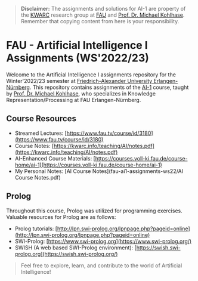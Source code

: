 > **Disclaimer:** The assignments and solutions for AI-1 are property of the [KWARC](https://kwarc.info/) research group at [FAU](https://www.fau.eu/) and [Prof. Dr. Michael Kohlhase](https://kwarc.info/people/mkohlhase/). Remember that copying content from here is your responsibility.

# FAU - Artificial Intelligence I Assignments (WS'2022/23)

Welcome to the Artificial Intelligence I assignments repository for the Winter'2022/23 semester at [Friedrich-Alexander University Erlangen-Nürnberg](https://www.fau.eu/). This repository contains assignments of the [AI-1](https://kwarc.info/courses/ai1/) course, taught by [Prof. Dr. Michael Kohlhase](https://kwarc.info/people/mkohlhase/), who specializes in Knowledge Representation/Processing at FAU Erlangen-Nürnberg.

## Course Resources

- Streamed Lectures: [https://www.fau.tv/course/id/3180](https://www.fau.tv/course/id/3180)
- Course Notes: [https://kwarc.info/teaching/AI/notes.pdf](https://kwarc.info/teaching/AI/notes.pdf)
- AI-Enhanced Course Materials: [https://courses.voll-ki.fau.de/course-home/ai-1](https://courses.voll-ki.fau.de/course-home/ai-1)
- My Personal Notes: [AI Course Notes](fau-ai1-assignments-ws22/AI Course Notes.pdf)

## Prolog

Throughout this course, Prolog was utilized for programming exercises. Valuable resources for Prolog are as follows:

- Prolog tutorials: [http://lpn.swi-prolog.org/lpnpage.php?pageid=online](http://lpn.swi-prolog.org/lpnpage.php?pageid=online)
- SWI-Prolog: [https://www.swi-prolog.org](https://www.swi-prolog.org/)
- SWISH (A web based SWI-Prolog environment): [https://swish.swi-prolog.org](https://swish.swi-prolog.org/)

> Feel free to explore, learn, and contribute to the world of Artificial Intelligence!
